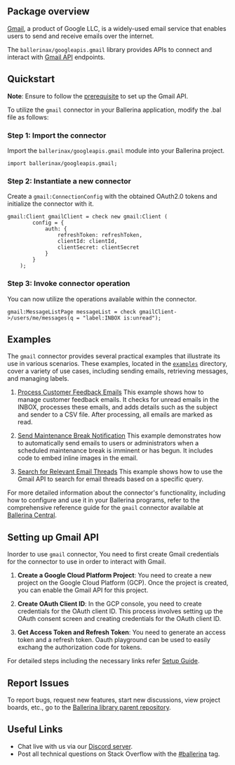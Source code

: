 ## Package overview

[Gmail](https://blog.google/products/gmail/), a product of Google LLC, is a widely-used email service that enables users to send and receive emails over the internet.

The `ballerinax/googleapis.gmail` library provides APIs to connect and interact with [Gmail API](https://developers.google.com/gmail/api/guides) endpoints.

## Quickstart

**Note**: Ensure to follow the [prerequisite](https://github.com/ballerina-platform/module-ballerinax-googleapis.gmail#setting-up-gmail-api) to set up the Gmail API.

To utilize the `gmail` connector in your Ballerina application, modify the .bal file as follows:

### Step 1: Import the connector
Import the `ballerinax/googleapis.gmail` module into your Ballerina project.
```ballerina
import ballerinax/googleapis.gmail;
```

### Step 2: Instantiate a new connector
Create a `gmail:ConnectionConfig` with the obtained OAuth2.0 tokens and initialize the connector with it.
```ballerina
gmail:Client gmailClient = check new gmail:Client (
        config = {
            auth: {
                refreshToken: refreshToken,
                clientId: clientId,
                clientSecret: clientSecret
            }
        }
    );
```

### Step 3: Invoke connector operation
You can now utilize the operations available within the connector.
```ballerina
gmail:MessageListPage messageList = check gmailClient->/users/me/messages(q = "label:INBOX is:unread");
```

## Examples

The `gmail` connector provides several practical examples that illustrate its use in various scenarios. These examples, located in the [`examples`](https://github.com/ballerina-platform/module-ballerinax-googleapis.gmail/tree/master/examples) directory, cover a variety of use cases, including sending emails, retrieving messages, and managing labels.

1. [Process Customer Feedback Emails](https://github.com/ballerina-platform/module-ballerinax-googleapis.gmail/tree/master/examples/process-mails)
    This example shows how to manage customer feedback emails. It checks for unread emails in the INBOX, processes these emails, and adds details such as the subject and sender to a CSV file. After processing, all emails are marked as read.

2. [Send Maintenance Break Notification](https://github.com/ballerina-platform/module-ballerinax-googleapis.gmail/tree/master/examples/send-mails)
    This example demonstrates how to automatically send emails to users or administrators when a scheduled maintenance break is imminent or has begun. It includes code to embed inline images in the email.

3. [Search for Relevant Email Threads](https://github.com/ballerina-platform/module-ballerinax-googleapis.gmail/tree/master/examples/search-threads)
    This example shows how to use the Gmail API to search for email threads based on a specific query.

For more detailed information about the connector's functionality, including how to configure and use it in your Ballerina programs, refer to the comprehensive reference guide for the `gmail` connector available at [Ballerina Central](https://central.ballerina.io/ballerinax/googleapis.gmail/latest).

## Setting up Gmail API

Inorder to use `gmail` connector, You need to first create Gmail credentials for the connector to use in order to interact with Gmail.

1. **Create a Google Cloud Platform Project**: You need to create a new project on the Google Cloud Platform (GCP). Once the project is created, you can enable the Gmail API for this project.

2. **Create OAuth Client ID**: In the GCP console, you need to create credentials for the OAuth client ID. This process involves setting up the OAuth consent screen and creating credentials for the OAuth client ID.

3. **Get Access Token and Refresh Token**: You need to generate an access token and a refresh token. Oauth playground can be used to easily exchang the authorization code for tokens.

For detailed steps including the necessary links refer [Setup Guide](https://github.com/ballerina-platform/module-ballerinax-googleapis.gmail/tree/master/docs/setup/setup.md).

## Report Issues
To report bugs, request new features, start new discussions, view project boards, etc., go to the [Ballerina library parent repository](https://github.com/ballerina-platform/ballerina-library).

## Useful Links
- Chat live with us via our [Discord server](https://discord.gg/ballerinalang).
- Post all technical questions on Stack Overflow with the [#ballerina](https://stackoverflow.com/questions/tagged/ballerina) tag.